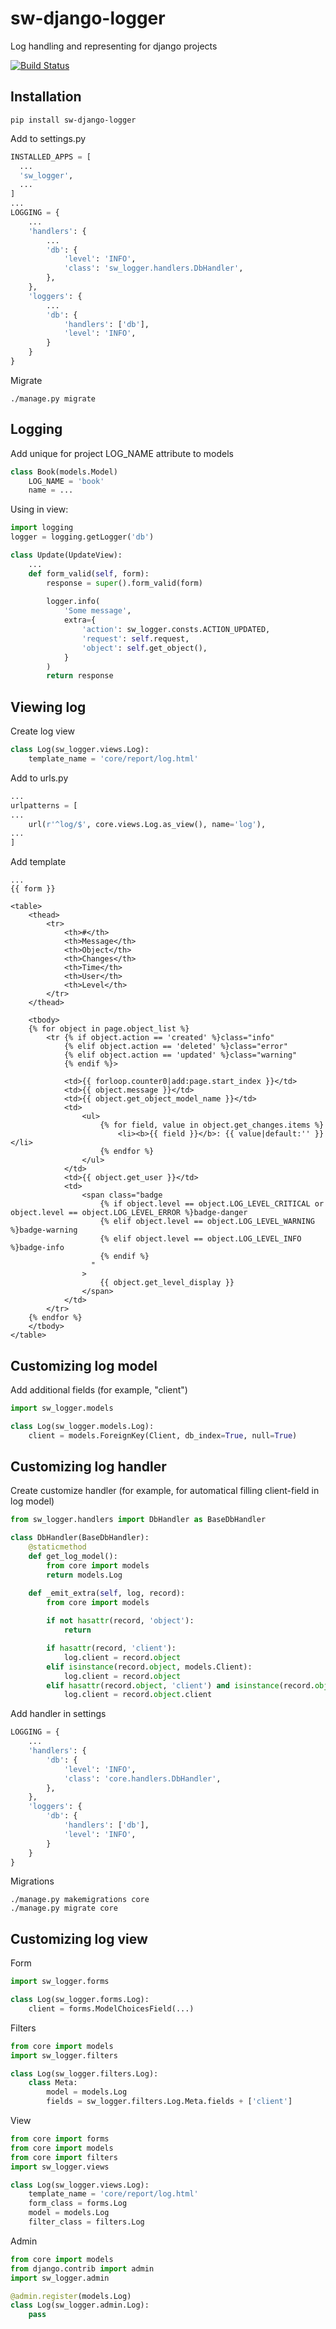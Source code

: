 # sw-django-logger
Log handling and representing for django projects

[![Build Status](https://travis-ci.org/telminov/sw-django-logger.svg?branch=master)](https://travis-ci.org/telminov/sw-django-logger)

## Installation
```
pip install sw-django-logger
```

Add to settings.py
```python
INSTALLED_APPS = [
  ...
  'sw_logger',
  ...
]
...
LOGGING = {
    ...
    'handlers': {
        ...
        'db': {
            'level': 'INFO',
            'class': 'sw_logger.handlers.DbHandler',
        },
    },
    'loggers': {
        ...
        'db': {
            'handlers': ['db'],
            'level': 'INFO',
        }
    }
}
```
Migrate
```
./manage.py migrate
```

## Logging
Add unique for project LOG_NAME attribute to models
```python
class Book(models.Model)
    LOG_NAME = 'book'
    name = ...
```

Using in view:
```python
import logging
logger = logging.getLogger('db')

class Update(UpdateView):
    ...
    def form_valid(self, form):
        response = super().form_valid(form)
       
        logger.info(
            'Some message',
            extra={
                'action': sw_logger.consts.ACTION_UPDATED,
                'request': self.request,
                'object': self.get_object(),
            }
        )
        return response
```

## Viewing log
Create log view
```python
class Log(sw_logger.views.Log):
    template_name = 'core/report/log.html'

```

Add to urls.py
```python
...
urlpatterns = [
...
    url(r'^log/$', core.views.Log.as_view(), name='log'),
...
]
```

Add template
```
...
{{ form }}

<table>
    <thead>
        <tr>
            <th>#</th>
            <th>Message</th>
            <th>Object</th>
            <th>Changes</th>
            <th>Time</th>
            <th>User</th>
            <th>Level</th>
        </tr>
    </thead>

    <tbody>
    {% for object in page.object_list %}
        <tr {% if object.action == 'created' %}class="info"
            {% elif object.action == 'deleted' %}class="error"
            {% elif object.action == 'updated' %}class="warning"
            {% endif %}>

            <td>{{ forloop.counter0|add:page.start_index }}</td>
            <td>{{ object.message }}</td>
            <td>{{ object.get_object_model_name }}</td>
            <td>
                <ul>
                    {% for field, value in object.get_changes.items %}
                        <li><b>{{ field }}</b>: {{ value|default:'' }}</li>
                    {% endfor %}
                </ul>
            </td>
            <td>{{ object.get_user }}</td>
            <td>
                <span class="badge
                    {% if object.level == object.LOG_LEVEL_CRITICAL or object.level == object.LOG_LEVEL_ERROR %}badge-danger
                    {% elif object.level == object.LOG_LEVEL_WARNING %}badge-warning
                    {% elif object.level == object.LOG_LEVEL_INFO %}badge-info
                    {% endif %}
                  "
                >
                    {{ object.get_level_display }}
                </span>
            </td>
        </tr>
    {% endfor %}
    </tbody>
</table>
```

## Customizing log model
Add additional fields (for example, "client")
```python
import sw_logger.models

class Log(sw_logger.models.Log):
    client = models.ForeignKey(Client, db_index=True, null=True)
```

## Customizing log handler
Create customize handler (for example, for automatical filling client-field in log model)
```python
from sw_logger.handlers import DbHandler as BaseDbHandler

class DbHandler(BaseDbHandler):
    @staticmethod
    def get_log_model():
        from core import models
        return models.Log

    def _emit_extra(self, log, record):
        from core import models
        
        if not hasattr(record, 'object'):
            return

        if hasattr(record, 'client'):
            log.client = record.object
        elif isinstance(record.object, models.Client):
            log.client = record.object
        elif hasattr(record.object, 'client') and isinstance(record.object.client, models.Client):
            log.client = record.object.client
```
Add handler in settings
```python
LOGGING = {
    ...
    'handlers': {
        'db': {
            'level': 'INFO',
            'class': 'core.handlers.DbHandler',
        },
    },
    'loggers': {
        'db': {
            'handlers': ['db'],
            'level': 'INFO',
        }
    }
}
```
Migrations
```
./manage.py makemigrations core
./manage.py migrate core
```

## Customizing log view
Form
```python
import sw_logger.forms

class Log(sw_logger.forms.Log):
    client = forms.ModelChoicesField(...)
```

Filters
```python
from core import models
import sw_logger.filters

class Log(sw_logger.filters.Log):
    class Meta:
        model = models.Log
        fields = sw_logger.filters.Log.Meta.fields + ['client']
```

View
```python
from core import forms
from core import models
from core import filters
import sw_logger.views

class Log(sw_logger.views.Log):
    template_name = 'core/report/log.html'
    form_class = forms.Log
    model = models.Log
    filter_class = filters.Log
```

Admin
```python
from core import models
from django.contrib import admin
import sw_logger.admin

@admin.register(models.Log)
class Log(sw_logger.admin.Log):
    pass
```